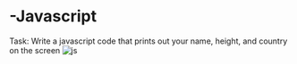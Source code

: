 # -Javascript
Task: Write a javascript code that prints out your name, height, and country on the screen
![js](https://user-images.githubusercontent.com/99470227/174880107-f84b342e-0c19-43f6-92b6-f345e72d222b.jpg)
